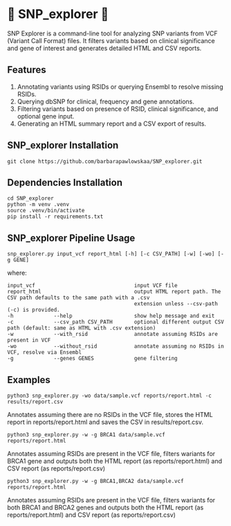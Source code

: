 # 🧬 SNP_explorer 🧬

SNP Explorer is a command-line tool for analyzing SNP variants from VCF (Variant Call Format) files. It filters variants based on clinical significance and gene of interest and generates detailed HTML and CSV reports.

## Features

1. Annotating variants using RSIDs or querying Ensembl to resolve missing RSIDs.
2. Querying dbSNP for clinical, frequency and gene annotations.
3. Filtering variants based on presence of RSID, clinical significance, and optional gene input.
4. Generating an HTML summary report and a CSV export of results.

## SNP_explorer Installation

```
git clone https://github.com/barbarapawlowskaa/SNP_explorer.git
```
## Dependencies Installation

```
cd SNP_explorer
python -m venv .venv
source .venv/bin/activate
pip install -r requirements.txt
```

## SNP_explorer Pipeline Usage

```
snp_explorer.py input_vcf report_html [-h] [-c CSV_PATH] [-w] [-wo] [-g GENE]
```
where:

```
input_vcf                                input VCF file
report_html                              output HTML report path. The CSV path defaults to the same path with a .csv
                                         extension unless --csv-path (-c) is provided.
-h             --help                    show help message and exit
-c             --csv_path CSV_PATH       optional different output CSV path (default: same as HTML with .csv extension)
-w             --with_rsid               annotate assuming RSIDs are present in VCF
-wo            --without_rsid            annotate assuming no RSIDs in VCF, resolve via Ensembl
-g             --genes GENES             gene filtering
```

## Examples 

```
python3 snp_explorer.py -wo data/sample.vcf reports/report.html -c results/report.csv
```
Annotates assuming there are no RSIDs in the VCF file, stores the HTML report in reports/report.html and saves the CSV in results/report.csv.

```
python3 snp_explorer.py -w -g BRCA1 data/sample.vcf reports/report.html 
```
Annotates assuming RSIDs are present in the VCF file, filters wariants for BRCA1 gene and outputs both the HTML report (as reports/report.html) and CSV report (as reports/report.csv)

```
python3 snp_explorer.py -w -g BRCA1,BRCA2 data/sample.vcf reports/report.html 
```
Annotates assuming RSIDs are present in the VCF file, filters wariants for both BRCA1 and BRCA2 genes and outputs both the HTML report (as reports/report.html) and CSV report (as reports/report.csv)
